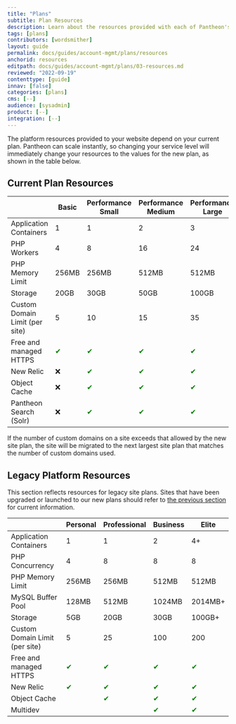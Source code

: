 ```yaml
---
title: "Plans"
subtitle: Plan Resources
description: Learn about the resources provided with each of Pantheon's site plans.
tags: [plans]
contributors: [wordsmither]
layout: guide
permalink: docs/guides/account-mgmt/plans/resources
anchorid: resources
editpath: docs/guides/account-mgmt/plans/03-resources.md
reviewed: "2022-09-19"
contenttype: [guide]
innav: [false]
categories: [plans]
cms: [--]
audience: [sysadmin]
product: [--]
integration: [--]
---
```


The platform resources provided to your website depend on your current plan. Pantheon can scale instantly, so changing your service level will immediately change your resources to the values for the new plan, as shown in the table below.

## Current Plan Resources

|                                                                                                                                                | Basic                                     | Performance Small                         | Performance Medium                        | Performance Large                         | Performance Extra Large                   | Elite                                     |
|------------------------------------------------------------------------------------------------------------------------------------------------|-------------------------------------------|-------------------------------------------|-------------------------------------------|-------------------------------------------|-------------------------------------------|-------------------------------------------|
| Application Containers                                                                                                                         | 1                                         | 1                                         | 2                                         | 3                                         | 4                                         | 4+                                        |
| PHP Workers                                                                                                                                    | 4                                         | 8                                         | 16                                        | 24                                        | 32                                        | Managed<br />Scaling                      |
| PHP Memory Limit                                                                                                                               | 256MB                                     | 256MB                                     | 512MB                                     | 512MB                                     | 512MB                                     | 512MB                                     |
| Storage                                                                                                                                        | 20GB                                      | 30GB                                      | 50GB                                      | 100GB                                     | 200GB                                     | 200GB+                                    |
| Custom Domain Limit (per site) <Popover   content = "For details, see <a href='/guides/domains/'>Domains and Redirects</a>."  />  | 5                                         | 10                                        | 15                                        | 35                                        | 70                                        | 270                                       |
| Free and managed HTTPS <Popover   content = "For details, see <a href='/https/'>HTTPS on Pantheon's Global CDN</a>."  />                  | <span  style= " color:green " > ✔ </span> | <span  style= " color:green " > ✔ </span> | <span  style= " color:green " > ✔ </span> | <span  style= " color:green " > ✔ </span> | <span  style= " color:green " > ✔ </span> | <span  style= " color:green " > ✔ </span> |
| New Relic <Popover   content = "For details, see <a href='/guides/new-relic/'>New Relic APM Pro</a>."  />                                        | ❌                                         | <span  style= " color:green " > ✔ </span> | <span  style= " color:green " > ✔ </span> | <span  style= " color:green " > ✔ </span> | <span  style= " color:green " > ✔ </span> | <span  style= " color:green " > ✔ </span> |
| Object Cache <Popover   content = "For details, see <a href='/object-cache/'>Object Cache (formerly Redis) for Drupal or WordPress</a>."  />     | ❌                                         | <span  style= " color:green " > ✔ </span> | <span  style= " color:green " > ✔ </span> | <span  style= " color:green " > ✔ </span> | <span  style= " color:green " > ✔ </span> | <span  style= " color:green " > ✔ </span> |
| Pantheon Search (Solr) <Popover   content = "For details, see <a href='/solr/'>Pantheon Search (formerly Pantheon Solr)</a>."  />                                            | ❌                                         | <span  style= " color:green " > ✔ </span> | <span  style= " color:green " > ✔ </span> | <span  style= " color:green " > ✔ </span> | <span  style= " color:green " > ✔ </span> | <span  style= " color:green " > ✔ </span> |

<Alert title="Note" type="info">

If the number of custom domains on a site exceeds that allowed by the new site plan, the site will be migrated to the next largest site plan that matches the number of custom domains used.

</Alert>

## Legacy Platform Resources

<Alert title="Legacy Site Plans Only" type="info">

This section reflects resources for legacy site plans. Sites that have been upgraded or launched to our new plans should refer to [the previous section](#current-plan-resources) for current information.

</Alert>


|                                | Personal                                               | Professional                                           | Business                                               | Elite                                                  |
|--------------------------------|--------------------------------------------------------|--------------------------------------------------------|--------------------------------------------------------|--------------------------------------------------------|
| Application Containers         | 1                                                      | 1                                                      | 2                                                      | 4+                                                     |
| PHP Concurrency                | 4                                                      | 8                                                      | 8                                                      | 8                                                      |
| PHP Memory Limit               | 256MB                                                  | 256MB                                                  | 512MB                                                  | 512MB <Popover   content = "Up to 1024MB is available for certain Elite plans.[Learn more about Pantheon Elite Plans](https://pantheon.io/pantheon-elite-plans) and contact Sales for information about plans with custom resources." />                                                                                       |
| MySQL Buffer Pool              | 128MB                                                  | 512MB           | 1024MB                                                 | 2014MB+                                                |
| Storage                        | 5GB                                                    | 20GB                                                   | 30GB                                                   | 100GB+                                                 |
| Custom Domain Limit (per site) <Popover content="For details, see <a href='/guides/domains'>Domains and Redirects</a>." /> | 5                                                      | 25                                                     | 100                                                    | 200                                                    |
| Free and managed HTTPS <Popover content="For details, see <a href='/https/'>HTTPS on Pantheon's Global CDN</a>." />        | <span  style= " color:green " > ✔ </span> | <span  style= " color:green " > ✔ </span>| <span  style= " color:green " > ✔ </span> | <span  style= " color:green " > ✔ </span> |
| New Relic <Popover content="For details, see <a href='/guides/new-relic/'>New Relic APM Pro</a>." />                     | <span  style= " color:green " > ✔ </span> | <span  style= " color:green " > ✔ </span> | <span  style= " color:green " > ✔ </span> | <span  style= " color:green " > ✔ </span> |
| Object Cache  <Popover content="For details, see <a href='/object-cache/'>Object Cache (formerly Redis) for Drupal or WordPress</a>." />                 |                                                        | <span  style= " color:green " > ✔ </span> | <span  style= " color:green " > ✔ </span> | <span  style= " color:green " > ✔ </span> |
| Multidev <Popover content="All sites associated with a Professional Workspace have access to <a href='/multidev/>Multidev</a> regardless of plan." />                      |                                                        |                                                        |<span  style= " color:green " > ✔ </span> | <span  style= " color:green " > ✔ </span> |
